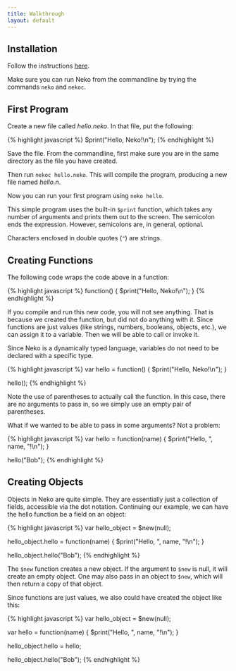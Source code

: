 ```yaml
---
title: Walkthrough
layout: default
---
```


## Installation

Follow the instructions [here](install.html).

Make sure you can run Neko from the commandline by trying the commands `neko` and `nekoc`. 

## First Program

Create a new file called *hello.neko*. In that file, put the following:

{% highlight javascript %}
$print("Hello, Neko!\n");
{% endhighlight %}

Save the file. From the commandline, first make sure you are in the same directory as the file you have created.

Then run `nekoc hello.neko`. This will compile the program, producing a new file named *hello.n*.

Now you can run your first program using `neko hello`.

This simple program uses the built-in `$print` function, which takes any number of arguments and prints them out to the screen. The semicolon ends the expression. However, semicolons are, in general, optional.

Characters enclosed in double quotes (`"`) are strings.

## Creating Functions

The following code wraps the code above in a function:

{% highlight javascript %}
function() {
    $print("Hello, Neko!\n");
}
{% endhighlight %}

If you compile and run this new code, you will not see anything. That is because we created the function, but did not do anything with it. Since functions are just values (like strings, numbers, booleans, objects, etc.), we can assign it to a variable. Then we will be able to call or invoke it.

Since Neko is a dynamically typed language, variables do not need to be declared with a specific type.

{% highlight javascript %}
var hello = function() {
    $print("Hello, Neko!\n");
}

hello();
{% endhighlight %}

Note the use of parentheses to actually call the function. In this case, there are no arguments to pass in, so we simply use an empty pair of parentheses.

What if we wanted to be able to pass in some arguments? Not a problem:

{% highlight javascript %}
var hello = function(name) {
    $print("Hello, ", name, "!\n");
}

hello("Bob");
{% endhighlight %}

## Creating Objects

Objects in Neko are quite simple. They are essentially just a collection of fields, accessible via the dot notation. Continuing our example, we can have the hello function be a field on an object:

{% highlight javascript %}
var hello_object = $new(null);

hello_object.hello = function(name) {
    $print("Hello, ", name, "!\n");
}

hello_object.hello("Bob");
{% endhighlight %}


The `$new` function creates a new object. If the argument to `$new` is null, it will create an empty object. One may also pass in an object to `$new`, which will then return a copy of that object.

Since functions are just values, we also could have created the object like this:

{% highlight javascript %}
var hello_object = $new(null);

var hello = function(name) {
    $print("Hello, ", name, "!\n");
}

hello_object.hello = hello;

hello_object.hello("Bob");
{% endhighlight %}

